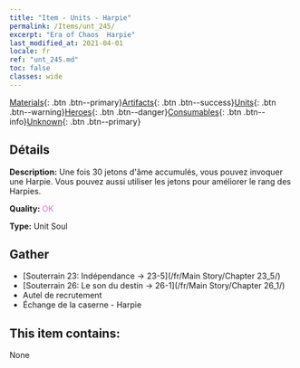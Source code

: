 ```yaml
---
title: "Item - Units - Harpie"
permalink: /Items/unt_245/
excerpt: "Era of Chaos  Harpie"
last_modified_at: 2021-04-01
locale: fr
ref: "unt_245.md"
toc: false
classes: wide
---
```

 [Materials](/fr/Items/){: .btn .btn--primary}[Artifacts](/fr/Items/Artifacts/){: .btn .btn--success}[Units](/fr/Items/Units/){: .btn .btn--warning}[Heroes](/fr/Items/Heroes/){: .btn .btn--danger}[Consumables](/fr/Items/Consumables/){: .btn .btn--info}[Unknown](/fr/Items/Unknown/){: .btn .btn--primary}

## Détails
 **Description:** Une fois 30 jetons d'âme accumulés, vous pouvez invoquer une Harpie. Vous pouvez aussi utiliser les jetons pour améliorer le rang des Harpies.

 **Quality:** <span style="color: #DA70D6">OK</span>

 **Type:** Unit Soul

## Gather

*    [Souterrain 23: Indépendance -> 23-5](/fr/Main Story/Chapter 23_5/) 
*    [Souterrain 26: Le son du destin -> 26-1](/fr/Main Story/Chapter 26_1/) 
*    Autel de recrutement 
*    Échange de la caserne - Harpie 

## This item contains:

  None

